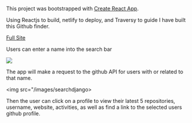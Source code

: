 This project was bootstrapped with [Create React App](https://github.com/facebook/create-react-app).

Using Reactjs to build, netlify to deploy, and Traversy to guide I have built this Github finder.

<a href = "https://djangosgithubfinder.netlify.app/">Full Site</a>

Users can enter a name into the search bar

<img src="/images/searchdjango1" />

The app will make a request to the github API for users with or related to that name.

<img src="/images/searchdjango>

Then the user can click on a profile to view their latest 5 repositories, username, website, activities,  as well as find a link to the selected users github profile. 